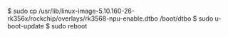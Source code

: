 $ sudo cp /usr/lib/linux-image-5.10.160-26-rk356x/rockchip/overlays/rk3568-npu-enable.dtbo /boot/dtbo
$ sudo u-boot-update
$ sudo reboot
